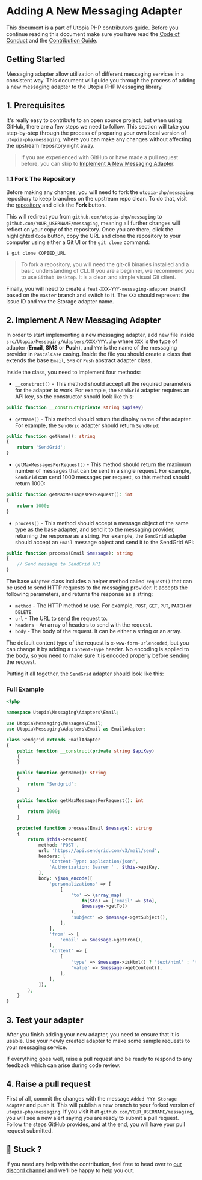 # Adding A New Messaging Adapter

This document is a part of Utopia PHP contributors guide. Before you continue reading this document make sure you have read the [Code of Conduct](../CODE_OF_CONDUCT.md) and the [Contribution Guide](../CONTRIBUTING.md).

## Getting Started

Messaging adapter allow utilization of different messaging services in a consistent way. This document will guide you through the process of adding a new messaging adapter to the Utopia PHP Messaging library.

## 1. Prerequisites

It's really easy to contribute to an open source project, but when using GitHub, there are a few steps we need to follow. This section will take you step-by-step through the process of preparing your own local version of `utopia-php/messaging`, where you can make any changes without affecting the upstream repository right away.

> If you are experienced with GitHub or have made a pull request before, you can skip to [Implement A New Messaging Adapter](#2-implement-new-messaging-adapter).

###  1.1 Fork The Repository

Before making any changes, you will need to fork the `utopia-php/messaging` repository to keep branches on the upstream repo clean. To do that, visit the [repository](https://github.com/utopia-php/messaging) and click the **Fork** button.

This will redirect you from `github.com/utopia-php/messaging` to `github.com/YOUR_USERNAME/messaging`, meaning all further changes will reflect on your copy of the repository. Once you are there, click the highlighted `Code` button, copy the URL and clone the repository to your computer using either a Git UI or the `git clone` command:

```shell
$ git clone COPIED_URL
```

> To fork a repository, you will need the git-cli binaries installed and a basic understanding of CLI. If you are a beginner, we recommend you to use `Github Desktop`. It is a clean and simple visual Git client.

Finally, you will need to create a `feat-XXX-YYY-messaging-adapter` branch based on the `master` branch and switch to it. The `XXX` should represent the issue ID and `YYY` the Storage adapter name.

## 2. Implement A New Messaging Adapter

In order to start implementing a new messaging adapter, add new file inside `src/Utopia/Messaging/Adapters/XXX/YYY.php` where `XXX` is the type of adapter (**Email**, **SMS** or **Push**), and `YYY` is the name of the messaging provider in `PascalCase` casing. Inside the file you should create a class that extends the base `Email`, `SMS` or `Push` abstract adapter class.

Inside the class, you need to implement four methods:

- `__construct()` - This method should accept all the required parameters for the adapter to work. For example, the `SendGrid` adapter requires an API key, so the constructor should look like this:

```php
public function __construct(private string $apiKey)
```

- `getName()` - This method should return the display name of the adapter. For example, the `SendGrid` adapter should return `SendGrid`:

```php
public function getName(): string
{
    return 'SendGrid';
}
```

- `getMaxMessagesPerRequest()` - This method should return the maximum number of messages that can be sent in a single request. For example, `SendGrid` can send 1000 messages per request, so this method should return 1000:

```php
public function getMaxMessagesPerRequest(): int
{
    return 1000;
}
```

- `process()` - This method should accept a message object of the same type as the base adapter, and send it to the messaging provider, returning the response as a string. For example, the `SendGrid` adapter should accept an `Email` message object and send it to the SendGrid API:

```php
public function process(Email $message): string
{
    // Send message to SendGrid API
}
```

The base `Adapter` class includes a helper method called `request()` that can be used to send HTTP requests to the messaging provider. It accepts the following parameters, and returns the response as a string:

- `method` - The HTTP method to use. For example, `POST`, `GET`, `PUT`, `PATCH` or `DELETE`.
- `url` - The URL to send the request to.
- `headers` - An array of headers to send with the request.
- `body` - The body of the request. It can be either a string or an array.

The default content type of the request is `x-www-form-urlencoded`, but you can change it by adding a `Content-Type` header. No encoding is applied to the body, so you need to make sure it is encoded properly before sending the request.

Putting it all together, the `SendGrid` adapter should look like this:

### Full Example

```php
<?php

namespace Utopia\Messaging\Adapters\Email;

use Utopia\Messaging\Messages\Email;
use Utopia\Messaging\Adapters\Email as EmailAdapter;

class Sendgrid extends EmailAdapter
{
    public function __construct(private string $apiKey) 
    {
    }

    public function getName(): string
    {
        return 'Sendgrid';
    }

    public function getMaxMessagesPerRequest(): int
    {
        return 1000;
    }

    protected function process(Email $message): string
    {
        return $this->request(
            method: 'POST',
            url: 'https://api.sendgrid.com/v3/mail/send',
            headers: [
                'Content-Type: application/json',
                'Authorization: Bearer ' . $this->apiKey,
            ],
            body: \json_encode([
                'personalizations' => [
                    [
                        'to' => \array_map(
                            fn($to) => ['email' => $to],
                            $message->getTo()
                        ),
                        'subject' => $message->getSubject(),
                    ],
                ],
                'from' => [
                    'email' => $message->getFrom(),
                ],
                'content' => [
                    [
                        'type' => $message->isHtml() ? 'text/html' : 'text/plain',
                        'value' => $message->getContent(),
                    ],
                ],
            ]),
        );
    }
}
```

## 3. Test your adapter

After you finish adding your new adapter, you need to ensure that it is usable. Use your newly created adapter to make some sample requests to your messaging service.

If everything goes well, raise a pull request and be ready to respond to any feedback which can arise during code review.

## 4. Raise a pull request

First of all, commit the changes with the message `Added YYY Storage adapter` and push it. This will publish a new branch to your forked version of `utopia-php/messaging`. If you visit it at `github.com/YOUR_USERNAME/messaging`, you will see a new alert saying you are ready to submit a pull request. Follow the steps GitHub provides, and at the end, you will have your pull request submitted.

## 🤕 Stuck ?
If you need any help with the contribution, feel free to head over to [our discord channel](https://appwrite.io/discord) and we'll be happy to help you out.
